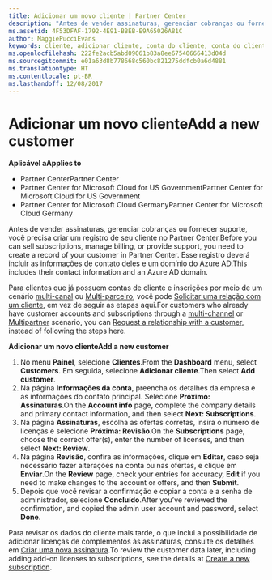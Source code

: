 ```yaml
---
title: Adicionar um novo cliente | Partner Center
description: "Antes de vender assinaturas, gerenciar cobranças ou fornecer suporte, você precisa criar um registro de seu cliente no Partner Center. Esse registro deverá incluir as informações de contato deles e um domínio do Azure AD."
ms.assetid: 4F53DFAF-1792-4E91-BBEB-E9A65026A81C
author: MaggiePucciEvans
keywords: cliente, adicionar cliente, conta do cliente, conta do cliente no Partner Center, clientes, adicionar clientes, criar conta do cliente
ms.openlocfilehash: 222fe2acb5abd09061b83a8ee67540666413d04d
ms.sourcegitcommit: e01a63d8b778668c560bc821275ddfcb0a6d4881
ms.translationtype: HT
ms.contentlocale: pt-BR
ms.lasthandoff: 12/08/2017
---
```

# <a name="add-a-new-customer"></a><span data-ttu-id="e3432-105">Adicionar um novo cliente</span><span class="sxs-lookup"><span data-stu-id="e3432-105">Add a new customer</span></span>

**<span data-ttu-id="e3432-106">Aplicável a</span><span class="sxs-lookup"><span data-stu-id="e3432-106">Applies to</span></span>**

-  <span data-ttu-id="e3432-107">Partner Center</span><span class="sxs-lookup"><span data-stu-id="e3432-107">Partner Center</span></span>
-  <span data-ttu-id="e3432-108">Partner Center for Microsoft Cloud for US Government</span><span class="sxs-lookup"><span data-stu-id="e3432-108">Partner Center for Microsoft Cloud for US Government</span></span>
-  <span data-ttu-id="e3432-109">Partner Center for Microsoft Cloud Germany</span><span class="sxs-lookup"><span data-stu-id="e3432-109">Partner Center for Microsoft Cloud Germany</span></span>


<span data-ttu-id="e3432-110">Antes de vender assinaturas, gerenciar cobranças ou fornecer suporte, você precisa criar um registro de seu cliente no Partner Center.</span><span class="sxs-lookup"><span data-stu-id="e3432-110">Before you can sell subscriptions, manage billing, or provide support, you need to create a record of your customer in Partner Center.</span></span> <span data-ttu-id="e3432-111">Esse registro deverá incluir as informações de contato deles e um domínio do Azure AD.</span><span class="sxs-lookup"><span data-stu-id="e3432-111">This includes their contact information and an Azure AD domain.</span></span>

<span data-ttu-id="e3432-112">Para clientes que já possuem contas de cliente e inscrições por meio de um cenário [multi-canal](multichannel.md) ou [Multi-parceiro](multipartner.md), você pode [Solicitar uma relação com um cliente](request-a-relationship-with-a-customer.md), em vez de seguir as etapas aqui.</span><span class="sxs-lookup"><span data-stu-id="e3432-112">For customers who already have customer accounts and subscriptions through a [multi-channel](multichannel.md) or [Multipartner](multipartner.md) scenario, you can [Request a relationship with a customer](request-a-relationship-with-a-customer.md), instead of following the steps here.</span></span>

**<span data-ttu-id="e3432-113">Adicionar um novo cliente</span><span class="sxs-lookup"><span data-stu-id="e3432-113">Add a new customer</span></span>**

1.  <span data-ttu-id="e3432-114">No menu **Painel**, selecione **Clientes**.</span><span class="sxs-lookup"><span data-stu-id="e3432-114">From the **Dashboard** menu, select **Customers**.</span></span> <span data-ttu-id="e3432-115">Em seguida, selecione **Adicionar cliente**.</span><span class="sxs-lookup"><span data-stu-id="e3432-115">Then select **Add customer**.</span></span>
2.  <span data-ttu-id="e3432-116">Na página **Informações da conta**, preencha os detalhes da empresa e as informações do contato principal. Selecione **Próximo: Assinaturas**.</span><span class="sxs-lookup"><span data-stu-id="e3432-116">On the **Account info** page, complete the company details and primary contact information, and then select **Next: Subscriptions**.</span></span>
3.  <span data-ttu-id="e3432-117">Na página **Assinaturas**, escolha as ofertas corretas, insira o número de licenças e selecione **Próxima: Revisão**.</span><span class="sxs-lookup"><span data-stu-id="e3432-117">On the **Subscriptions** page, choose the correct offer(s), enter the number of licenses, and then select **Next: Review**.</span></span>
4.  <span data-ttu-id="e3432-118">Na página **Revisão**, confira as informações, clique em **Editar**, caso seja necessário fazer alterações na conta ou nas ofertas, e clique em **Enviar**.</span><span class="sxs-lookup"><span data-stu-id="e3432-118">On the **Review** page, check your entries for accuracy, **Edit** if you need to make changes to the account or offers, and then **Submit**.</span></span>
5.  <span data-ttu-id="e3432-119">Depois que você revisar a confirmação e copiar a conta e a senha de administrador, selecione **Concluído**.</span><span class="sxs-lookup"><span data-stu-id="e3432-119">After you’ve reviewed the confirmation, and copied the admin user account and password, select **Done**.</span></span>

<span data-ttu-id="e3432-120">Para revisar os dados do cliente mais tarde, o que inclui a possibilidade de adicionar licenças de complementos às assinaturas, consulte os detalhes em [Criar uma nova assinatura](create-a-new-subscription.md).</span><span class="sxs-lookup"><span data-stu-id="e3432-120">To review the customer data later, including adding add-on licenses to subscriptions, see the details at [Create a new subscription](create-a-new-subscription.md).</span></span>

 

 



